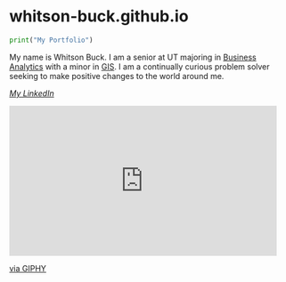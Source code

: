 # whitson-buck.github.io
```python
print("My Portfolio")
```

My name is Whitson Buck. I am a senior at UT majoring in [Business Analytics](https://haslam.utk.edu/business-analytics-statistics/) with a minor in [GIS](https://geography.utk.edu/undergraduates/geographic-information-science-and-technology-program/). I am a continually curious problem solver seeking to make positive changes to the world around me.

[*My LinkedIn*](https://www.linkedin.com/in/whitson-buck-/)

<iframe src="https://giphy.com/embed/3ofT5BvYMbPoPUvIYw" width="480" height="270" frameBorder="0" class="giphy-embed" allowFullScreen></iframe><p><a href="https://giphy.com/gifs/nba-basketball-vince-carter-3ofT5BvYMbPoPUvIYw">via GIPHY</a></p>

